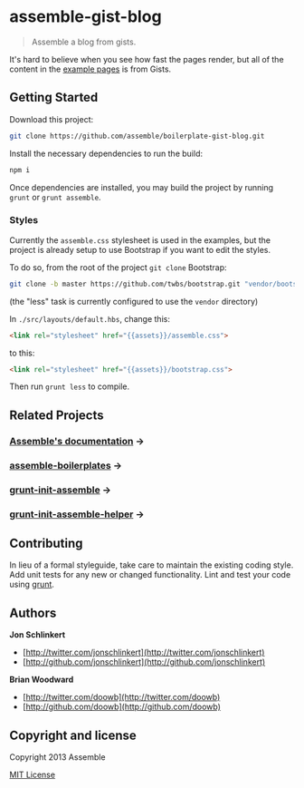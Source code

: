 # assemble-gist-blog

> Assemble a blog from gists.

It's hard to believe when you see how fast the pages render, but all of the content in the [example pages](http://assemble.github.io/assemble-gist-blog) is from Gists.


## Getting Started

Download this project:

```bash
git clone https://github.com/assemble/boilerplate-gist-blog.git
```

Install the necessary dependencies to run the build:

```bash
npm i
```
Once dependencies are installed, you may build the project by running `grunt` or `grunt assemble`.

### Styles

Currently the `assemble.css` stylesheet is used in the examples, but the project is already setup to use Bootstrap if you want to edit the styles.

To do so, from the root of the project `git clone` Bootstrap:

```bash
git clone -b master https://github.com/twbs/bootstrap.git "vendor/bootstrap"
```
(the "less" task is currently configured to use the `vendor` directory)

In `./src/layouts/default.hbs`, change this:

```html
<link rel="stylesheet" href="{{assets}}/assemble.css">
```
to this:

```html
<link rel="stylesheet" href="{{assets}}/bootstrap.css">
```

Then run `grunt less` to compile.


## Related Projects

### [Assemble's documentation](https://assemble.io) →
### [assemble-boilerplates](https://github.com/assemble/assemble-boilerplates) →
### [grunt-init-assemble](https://github.com/assemble/grunt-init-assemble-helper) →
### [grunt-init-assemble-helper](https://github.com/assemble/grunt-init-assemble-helper) →


## Contributing
In lieu of a formal styleguide, take care to maintain the existing coding style. Add unit tests for any new or changed functionality. Lint and test your code using [grunt](http://gruntjs.com).


## Authors

**Jon Schlinkert**

+ [http://twitter.com/jonschlinkert](http://twitter.com/jonschlinkert)
+ [http://github.com/jonschlinkert](http://github.com/jonschlinkert)

**Brian Woodward**

+ [http://twitter.com/doowb](http://twitter.com/doowb)
+ [http://github.com/doowb](http://github.com/doowb)


## Copyright and license
Copyright 2013 Assemble

[MIT License](LICENSE-MIT)